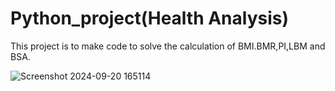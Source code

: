 # Python_project(Health Analysis)
This project is to make code to solve the calculation of BMI.BMR,PI,LBM and BSA.

![Screenshot 2024-09-20 165114](https://github.com/user-attachments/assets/0bc1d081-01e8-447a-b068-00d61a57e04f)
